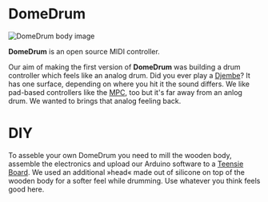 # DomeDrum

![DomeDrum body image](http://i.imgur.com/DR0EQro.jpg)

**DomeDrum** is an open source MIDI controller.

Our aim of making the first version of **DomeDrum** was building a drum controller which feels like an analog drum. Did you ever play a [Djembe](http://en.wikipedia.org/wiki/Djembe)? It has one surface, depending on where you hit it the sound differs. We like pad-based controllers like the [MPC](http://en.wikipedia.org/wiki/Music_Production_Center), too but it's far away from an anlog drum. We wanted to brings that analog feeling back.

# DIY

To asseble your own DomeDrum you need to mill the wooden body, assemble the electronics and upload our Arduino software to a [Teensie Board](http://www.pjrc.com/teensy/).
We used an additional »head« made out of silicone on top of the wooden body for a softer feel while drumming. Use whatever you think feels good here.


